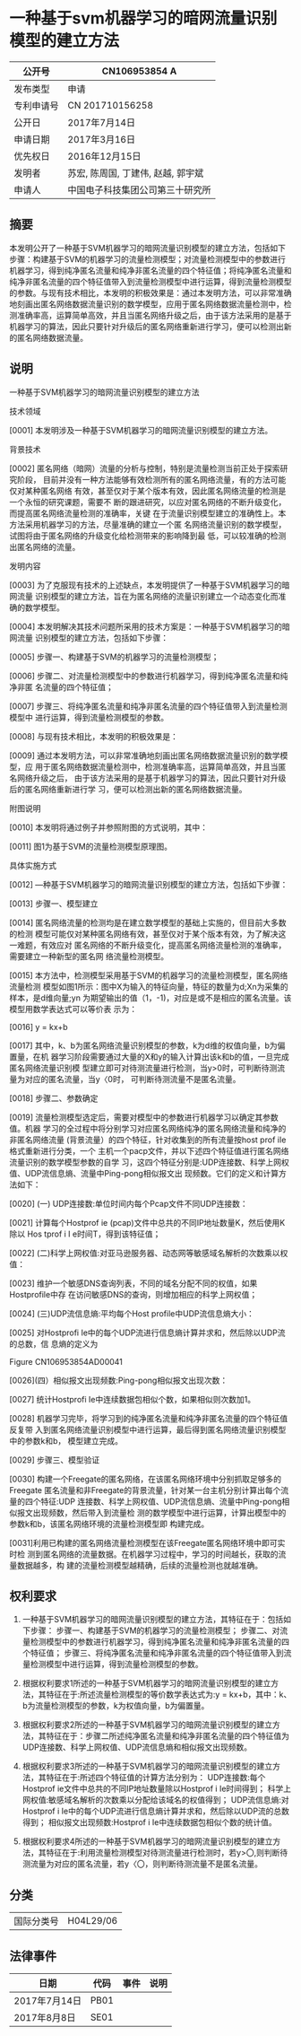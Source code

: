 <!--yml
category: 防火墙
date: 2022-11-04 11:54:02
-->

# 一种基于svm机器学习的暗网流量识别模型的建立方法 

| 公开号 | CN106953854 A |
| --- | --- |
| 发布类型 | 申请 |
| 专利申请号 | CN 201710156258 |
| 公开日 | 2017年7月14日 |
| 申请日期 | 2017年3月16日 |
| 优先权日 | 2016年12月15日 |
| 发明者 | 苏宏, 陈周国, 丁建伟, 赵越, 郭宇斌 |
| 申请人 | 中国电子科技集团公司第三十研究所 |

## 摘要

本发明公开了一种基于SVM机器学习的暗网流量识别模型的建立方法，包括如下步骤：构建基于SVM的机器学习的流量检测模型；对流量检测模型中的参数进行机器学习，得到纯净匿名流量和纯净非匿名流量的四个特征值；将纯净匿名流量和纯净非匿名流量的四个特征值带入到流量检测模型中进行运算，得到流量检测模型的参数。与现有技术相比，本发明的积极效果是：通过本发明方法，可以非常准确地刻画出匿名网络数据流量识别的数学模型，应用于匿名网络数据流量检测中，检测准确率高，运算简单高效，并且当匿名网络升级之后，由于该方法采用的是基于机器学习的算法，因此只要针对升级后的匿名网络重新进行学习，便可以检测出新的匿名网络数据流量。

## 说明

一种基于SVM机器学习的暗网流量识别模型的建立方法

技术领域

[0001] 本发明涉及一种基于SVM机器学习的暗网流量识别模型的建立方法。

背景技术

[0002] 匿名网络（暗网）流量的分析与控制，特别是流量检测当前正处于探索研究阶段， 目前并没有一种方法能够有效检测所有的匿名网络流量，有的方法可能仅对某种匿名网络 有效，甚至仅对于某个版本有效，因此匿名网络流量的检测是一个永恒的研究课题，需要不 断的跟进研究，以应对匿名网络的不断升级变化，而提高匿名网络流量检测的准确率，关键 在于流量识别模型建立的准确性上。本方法采用机器学习的方法，尽量准确的建立一个匿 名网络流量识别的数学模型，试图将由于匿名网络的升级变化给检测带来的影响降到最 低，可以较准确的检测出匿名网络的流量。

发明内容

[0003] 为了克服现有技术的上述缺点，本发明提供了一种基于SVM机器学习的暗网流量 识别模型的建立方法，旨在为匿名网络的流量识别建立一个动态变化而准确的数学模型。

[0004] 本发明解决其技术问题所采用的技术方案是：一种基于SVM机器学习的暗网流量 识别模型的建立方法，包括如下步骤：

[0005] 步骤一、构建基于SVM的机器学习的流量检测模型；

[0006] 步骤二、对流量检测模型中的参数进行机器学习，得到纯净匿名流量和纯净非匿 名流量的四个特征值；

[0007] 步骤三、将纯净匿名流量和纯净非匿名流量的四个特征值带入到流量检测模型中 进行运算，得到流量检测模型的参数。

[0008] 与现有技术相比，本发明的积极效果是：

[0009] 通过本发明方法，可以非常准确地刻画出匿名网络数据流量识别的数学模型，应 用于匿名网络数据流量检测中，检测准确率高，运算简单高效，并且当匿名网络升级之后， 由于该方法采用的是基于机器学习的算法，因此只要针对升级后的匿名网络重新进行学 习，便可以检测出新的匿名网络数据流量。

附图说明

[0010] 本发明将通过例子并参照附图的方式说明，其中：

[0011] 图1为基于SVM的流量检测模型原理图。

具体实施方式

[0012] —种基于SVM机器学习的暗网流量识别模型的建立方法，包括如下步骤：

[0013] 步骤一、模型建立

[0014] 匿名网络流量的检测均是在建立数学模型的基础上实施的，但目前大多数的检测 模型可能仅对某种匿名网络有效，甚至仅对于某个版本有效，为了解决这一难题，有效应对 匿名网络的不断升级变化，提高匿名网络流量检测的准确率，需要建立一种新型的匿名网 络流量检测模型。

[0015] 本方法中，检测模型采用基于SVM的机器学习的流量检测模型，匿名网络流量检测 模型如图1所示：图中X为输入的特征向量，特征的数量为d;Xn为采集的样本，是d维向量;yn 为期望输出的值（1，-1)，对应是或不是相应的匿名流量。该模型用数学表达式可以等价表 示为：

[0016] y = kx+b

[0017] 其中，k、b为匿名网络流量识别模型的参数，k为d维的权值向量，b为偏置量，在机 器学习阶段需要通过大量的X和y的输入计算出该k和b的值，一旦完成匿名网络流量识别模 型建立即可对待测流量进行检测，当y>0时，可判断待测流量为对应的匿名流量，当y〈0时， 可判断待测流量不是匿名流量。

[0018] 步骤二、参数确定

[0019] 流量检测模型选定后，需要对模型中的参数进行机器学习以确定其参数值。机器 学习的全过程中将分别学习对应匿名网络纯净的匿名网络流量和纯净的非匿名网络流量 (背景流量）的四个特征，针对收集到的所有流量按host prof iIe格式重新进行分类，一个 主机一个pacp文件，并以下述四个特征值进行匿名网络流量识别的数学模型参数的自学 习，这四个特征分别是:UDP连接数、科学上网权值、UDP流信息熵、流量中Ping-pong相似报文出 现频数。它们的定义和计算方法如下：

[0020] (一) UDP连接数:单位时间内每个Pcap文件不同UDP连接数：

[0021] 计算每个Hostprof ie (pcap)文件中总共的不同IP地址数量K，然后使用K除以 Hos tprof i I e时间T，得到该特征值；

[0022] (二)科学上网权值:对亚马逊服务器、动态网等敏感域名解析的次数乘以权值：

[0023] 维护一个敏感DNS查询列表，不同的域名分配不同的权值，如果Hostprofile中存 在访问敏感DNS的查询，则增加相应的科学上网权值；

[0024] (三)UDP流信息熵:平均每个Host profile中UDP流信息熵大小：

[0025] 对Hostprofi Ie中的每个UDP流进行信息熵计算并求和，然后除以UDP流的总数，信 息熵的定义为

 Figure CN106953854AD00041

[0026](四）相似报文出现频数:Ping-pong相似报文出现次数：

[0027] 统计Hostprofi Ie中连续数据包相似个数，如果相似则次数加1。

[0028] 机器学习完毕，将学习到的纯净匿名流量和纯净非匿名流量的四个特征值反复带 入到匿名网络流量识别模型中进行运算，最后得到匿名网络流量识别模型中的参数k和b， 模型建立完成。

[0029] 步骤三、模型验证

[0030] 构建一个Freegate的匿名网络，在该匿名网络环境中分别抓取足够多的Freegate 匿名流量和非Freegate的背景流量，针对某一台主机分别计算出每个流量的四个特征:UDP 连接数、科学上网权值、UDP流信息熵、流量中Ping-pong相似报文出现频数，然后带入到流量检 测的数学模型中进行运算，计算出模型中的参数k和b，该匿名网络环境的流量检测模型即 构建完成。

[0031]利用已构建的匿名网络流量检测模型在该Freegate匿名网络环境中即可实时检 测到匿名网络的流量数据。在机器学习过程中，学习的时间越长，获取的流量数据越多，构 建的流量检测模型越精确，后续的流量检测也就越准确。

## 权利要求

1. 一种基于SVM机器学习的暗网流量识别模型的建立方法，其特征在于：包括如下步骤： 步骤一、构建基于SVM的机器学习的流量检测模型； 步骤二、对流量检测模型中的参数进行机器学习，得到纯净匿名流量和纯净非匿名流量的四个特征值； 步骤三、将纯净匿名流量和纯净非匿名流量的四个特征值带入到流量检测模型中进行运算，得到流量检测模型的参数。

2. 根据权利要求1所述的一种基于SVM机器学习的暗网流量识别模型的建立方法，其特征在于:所述流量检测模型的等价数学表达式为:y = kx+b，其中：k、b为流量检测模型的参数，k为权值向量，b为偏置量。

3. 根据权利要求2所述的一种基于SVM机器学习的暗网流量识别模型的建立方法，其特征在于：步骤二所述纯净匿名流量和纯净非匿名流量的四个特征值为UDP连接数、科学上网权值、UDP流信息熵和相似报文出现频数。

4. 根据权利要求3所述的一种基于SVM机器学习的暗网流量识别模型的建立方法，其特征在于:所述四个特征值的计算方法分别为： UDP连接数:每个Hostprof ie文件中总共的不同IP地址数量除以Hostprof i Ie时间得到； 科学上网权值:敏感域名解析的次数乘以分配给该域名的权值得到； UDP流信息熵:对Hostprof i Ie中的每个UDP流进行信息熵计算并求和，然后除以UDP流的总数得到； 相似报文出现频数:Hostprof i Ie中连续数据包相似个数的统计值。

5. 根据权利要求4所述的一种基于SVM机器学习的暗网流量识别模型的建立方法，其特征在于:利用流量检测模型对待测流量进行检测时，若y>〇,则判断待测流量为对应的匿名流量，若y〈〇，则判断待测流量不是匿名流量。

## 分类

| | |
| --- | --- |
| 国际分类号 | H04L29/06 |

## 法律事件

| 日期 | 代码 | 事件 | 说明 |
| --- | --- | --- | --- |
| 2017年7月14日 | PB01 |  |  |
| 2017年8月8日 | SE01 |  |  |
